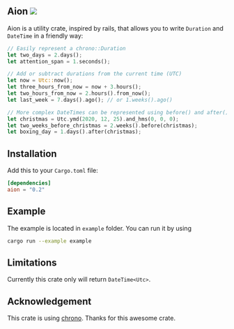 ## Aion [![](http://meritbadge.herokuapp.com/aion)](https://crates.io/crates/aion)
Aion is a utility crate, inspired by rails, that allows you to write `Duration` and `DateTime` in a friendly way:
```rust
// Easily represent a chrono::Duration
let two_days = 2.days();
let attention_span = 1.seconds();

// Add or subtract durations from the current time (UTC)
let now = Utc::now();
let three_hours_from_now = now + 3.hours();
let two_hours_from_now = 2.hours().from_now();
let last_week = 7.days().ago(); // or 1.weeks().ago()

// More complex DateTimes can be represented using before() and after() methods
let christmas = Utc.ymd(2020, 12, 25).and_hms(0, 0, 0);
let two_weeks_before_christmas = 2.weeks().before(christmas);
let boxing_day = 1.days().after(christmas);
```

## Installation
Add this to your `Cargo.toml` file:
```toml
[dependencies]
aion = "0.2"
```

## Example
The example is located in `example` folder. You can run it by using
```bash
cargo run --example example
```

## Limitations
Currently this crate only will return `DateTime<Utc>`.

## Acknowledgement
This crate is using [chrono](https://github.com/chronotope/chrono). Thanks for this awesome crate.
